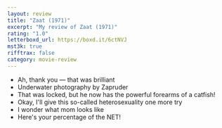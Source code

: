 ```yaml
---
layout: review
title: "Zaat (1971)"
excerpt: "My review of Zaat (1971)"
rating: "1.0"
letterboxd_url: https://boxd.it/6ctNVJ
mst3k: true
rifftrax: false
category: movie-review
---
```


- Ah, thank you — that was brilliant
- Underwater photography by Zapruder
- That was locked, but he now has the powerful forearms of a catfish!
- Okay, I'll give this so-called heterosexuality one more try
- I wonder what mom looks like
- Here's your percentage of the NET!

